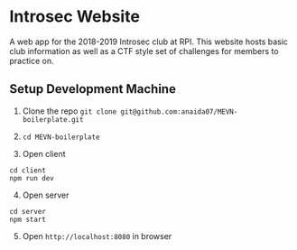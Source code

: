 # Introsec Website
A web app for the 2018-2019 Introsec club at RPI. This website hosts basic club information as well as a CTF style set of challenges for members to practice on.


## Setup Development Machine
1. Clone the repo `git clone git@github.com:anaida07/MEVN-boilerplate.git`

2. `cd MEVN-boilerplate`

3. Open client
```
cd client
npm run dev
```

4. Open server
```
cd server
npm start
```

5. Open `http://localhost:8080` in browser
